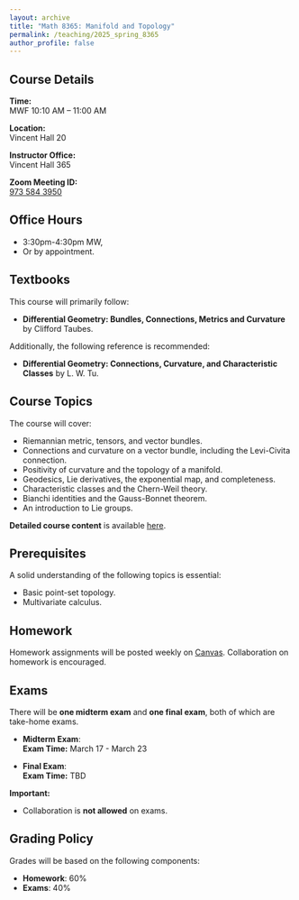 ```yaml
---
layout: archive
title: "Math 8365: Manifold and Topology"
permalink: /teaching/2025_spring_8365
author_profile: false
---
```


## Course Details

**Time:**  
MWF 10:10 AM – 11:00 AM  

**Location:**  
Vincent Hall 20  

**Instructor Office:**  
Vincent Hall 365  

**Zoom Meeting ID:**  
[973 584 3950](https://umn.zoom.us/j/9735843950)  

## Office Hours
- 3:30pm-4:30pm MW, 
- Or by appointment.  

## Textbooks
This course will primarily follow:  
- **Differential Geometry: Bundles, Connections, Metrics and Curvature** by Clifford Taubes.  

Additionally, the following reference is recommended:  
- **Differential Geometry: Connections, Curvature, and Characteristic Classes** by L. W. Tu.  

## Course Topics
The course will cover:  
- Riemannian metric, tensors, and vector bundles.  
- Connections and curvature on a vector bundle, including the Levi-Civita connection.  
- Positivity of curvature and the topology of a manifold.  
- Geodesics, Lie derivatives, the exponential map, and completeness.  
- Characteristic classes and the Chern-Weil theory.  
- Bianchi identities and the Gauss-Bonnet theorem.  
- An introduction to Lie groups.  

**Detailed course content** is available [here](https://erkaobao.github.io/math/teaching/2025_spring_8365_course_content).  

## Prerequisites
A solid understanding of the following topics is essential:  
- Basic point-set topology.  
- Multivariate calculus.  

## Homework
Homework assignments will be posted weekly on [Canvas](https://canvas.umn.edu/courses/483935).
Collaboration on homework is encouraged.  

## Exams
There will be **one midterm exam** and **one final exam**, both of which are take-home exams.  

- **Midterm Exam**:  
  **Exam Time:** March 17 - March 23

- **Final Exam**:  
  **Exam Time:** TBD  

**Important:**  
- Collaboration is **not allowed** on exams.  

## Grading Policy
Grades will be based on the following components:  
- **Homework**: 60%  
- **Exams**: 40%  
